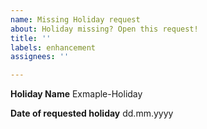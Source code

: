 ```yaml
---
name: Missing Holiday request
about: Holiday missing? Open this request!
title: ''
labels: enhancement
assignees: ''

---
```


**Holiday Name**
Exmaple-Holiday

**Date of requested holiday**
dd.mm.yyyy
